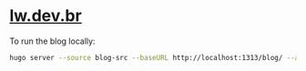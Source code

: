 # [lw.dev.br](https://lw.dev.br)

To run the blog locally:

```sh
hugo server --source blog-src --baseURL http://localhost:1313/blog/ --appendPort=false --buildDrafts
```
